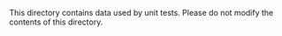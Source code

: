 This directory contains data used by unit tests.  Please do not modify the contents of this directory.
